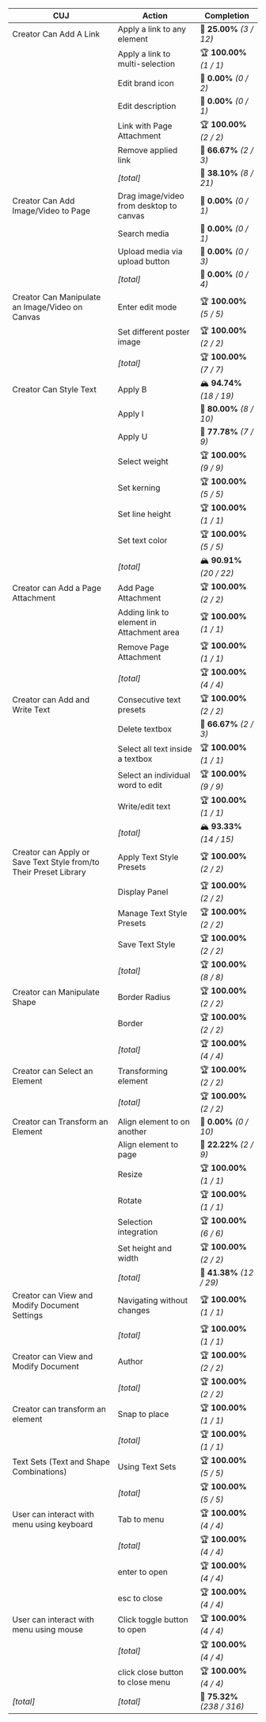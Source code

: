 | **CUJ**                                                           | **Action**                                | **Completion**              |
| ----------------------------------------------------------------- | ----------------------------------------- | --------------------------- |
| Creator Can Add A Link                                            | Apply a link to any element               | 🚨 **25.00%** *(3 / 12)*    |
|                                                                   | Apply a link to multi-selection           | 🏆 **100.00%** *(1 / 1)*    |
|                                                                   | Edit brand icon                           | 🚨 **0.00%** *(0 / 2)*      |
|                                                                   | Edit description                          | 🚨 **0.00%** *(0 / 1)*      |
|                                                                   | Link with Page Attachment                 | 🏆 **100.00%** *(2 / 2)*    |
|                                                                   | Remove applied link                       | 🛴 **66.67%** *(2 / 3)*     |
|                                                                   | *[total]*                                 | 🚨 **38.10%** *(8 / 21)*    |
| Creator Can Add Image/Video to Page                               | Drag image/video from desktop to canvas   | 🚨 **0.00%** *(0 / 1)*      |
|                                                                   | Search media                              | 🚨 **0.00%** *(0 / 1)*      |
|                                                                   | Upload media via upload button            | 🚨 **0.00%** *(0 / 3)*      |
|                                                                   | *[total]*                                 | 🚨 **0.00%** *(0 / 4)*      |
| Creator Can Manipulate an Image/Video on Canvas                   | Enter edit mode                           | 🏆 **100.00%** *(5 / 5)*    |
|                                                                   | Set different poster image                | 🏆 **100.00%** *(2 / 2)*    |
|                                                                   | *[total]*                                 | 🏆 **100.00%** *(7 / 7)*    |
| Creator Can Style Text                                            | Apply B                                   | 🏔️ **94.74%** *(18 / 19)*  |
|                                                                   | Apply I                                   | 🛴 **80.00%** *(8 / 10)*    |
|                                                                   | Apply U                                   | 🛴 **77.78%** *(7 / 9)*     |
|                                                                   | Select weight                             | 🏆 **100.00%** *(9 / 9)*    |
|                                                                   | Set kerning                               | 🏆 **100.00%** *(5 / 5)*    |
|                                                                   | Set line height                           | 🏆 **100.00%** *(1 / 1)*    |
|                                                                   | Set text color                            | 🏆 **100.00%** *(5 / 5)*    |
|                                                                   | *[total]*                                 | 🏔️ **90.91%** *(20 / 22)*  |
| Creator can Add a Page Attachment                                 | Add Page Attachment                       | 🏆 **100.00%** *(2 / 2)*    |
|                                                                   | Adding link to element in Attachment area | 🏆 **100.00%** *(1 / 1)*    |
|                                                                   | Remove Page Attachment                    | 🏆 **100.00%** *(1 / 1)*    |
|                                                                   | *[total]*                                 | 🏆 **100.00%** *(4 / 4)*    |
| Creator can Add and Write Text                                    | Consecutive text presets                  | 🏆 **100.00%** *(2 / 2)*    |
|                                                                   | Delete textbox                            | 🛴 **66.67%** *(2 / 3)*     |
|                                                                   | Select all text inside a textbox          | 🏆 **100.00%** *(1 / 1)*    |
|                                                                   | Select an individual word to edit         | 🏆 **100.00%** *(9 / 9)*    |
|                                                                   | Write/edit text                           | 🏆 **100.00%** *(1 / 1)*    |
|                                                                   | *[total]*                                 | 🏔️ **93.33%** *(14 / 15)*  |
| Creator can Apply or Save Text Style from/to Their Preset Library | Apply Text Style Presets                  | 🏆 **100.00%** *(2 / 2)*    |
|                                                                   | Display Panel                             | 🏆 **100.00%** *(2 / 2)*    |
|                                                                   | Manage Text Style Presets                 | 🏆 **100.00%** *(2 / 2)*    |
|                                                                   | Save Text Style                           | 🏆 **100.00%** *(2 / 2)*    |
|                                                                   | *[total]*                                 | 🏆 **100.00%** *(8 / 8)*    |
| Creator can Manipulate Shape                                      | Border Radius                             | 🏆 **100.00%** *(2 / 2)*    |
|                                                                   | Border                                    | 🏆 **100.00%** *(2 / 2)*    |
|                                                                   | *[total]*                                 | 🏆 **100.00%** *(4 / 4)*    |
| Creator can Select an Element                                     | Transforming element                      | 🏆 **100.00%** *(2 / 2)*    |
|                                                                   | *[total]*                                 | 🏆 **100.00%** *(2 / 2)*    |
| Creator can Transform an Element                                  | Align element to on another               | 🚨 **0.00%** *(0 / 10)*     |
|                                                                   | Align element to page                     | 🚨 **22.22%** *(2 / 9)*     |
|                                                                   | Resize                                    | 🏆 **100.00%** *(1 / 1)*    |
|                                                                   | Rotate                                    | 🏆 **100.00%** *(1 / 1)*    |
|                                                                   | Selection integration                     | 🏆 **100.00%** *(6 / 6)*    |
|                                                                   | Set height and width                      | 🏆 **100.00%** *(2 / 2)*    |
|                                                                   | *[total]*                                 | 🚨 **41.38%** *(12 / 29)*   |
| Creator can View and Modify Document Settings                     | Navigating without changes                | 🏆 **100.00%** *(1 / 1)*    |
|                                                                   | *[total]*                                 | 🏆 **100.00%** *(1 / 1)*    |
| Creator can View and Modify Document                              | Author                                    | 🏆 **100.00%** *(2 / 2)*    |
|                                                                   | *[total]*                                 | 🏆 **100.00%** *(2 / 2)*    |
| Creator can transform an element                                  | Snap to place                             | 🏆 **100.00%** *(1 / 1)*    |
|                                                                   | *[total]*                                 | 🏆 **100.00%** *(1 / 1)*    |
| Text Sets (Text and Shape Combinations)                           | Using Text Sets                           | 🏆 **100.00%** *(5 / 5)*    |
|                                                                   | *[total]*                                 | 🏆 **100.00%** *(5 / 5)*    |
| User can interact with menu using keyboard                        | Tab to menu                               | 🏆 **100.00%** *(4 / 4)*    |
|                                                                   | *[total]*                                 | 🏆 **100.00%** *(4 / 4)*    |
|                                                                   | enter to open                             | 🏆 **100.00%** *(4 / 4)*    |
|                                                                   | esc to close                              | 🏆 **100.00%** *(4 / 4)*    |
| User can interact with menu using mouse                           | Click toggle button to open               | 🏆 **100.00%** *(4 / 4)*    |
|                                                                   | *[total]*                                 | 🏆 **100.00%** *(4 / 4)*    |
|                                                                   | click close button to close menu          | 🏆 **100.00%** *(4 / 4)*    |
| *\[total\]*                                                       | *\[total\]*                               | 🛴 **75.32%** *(238 / 316)* |